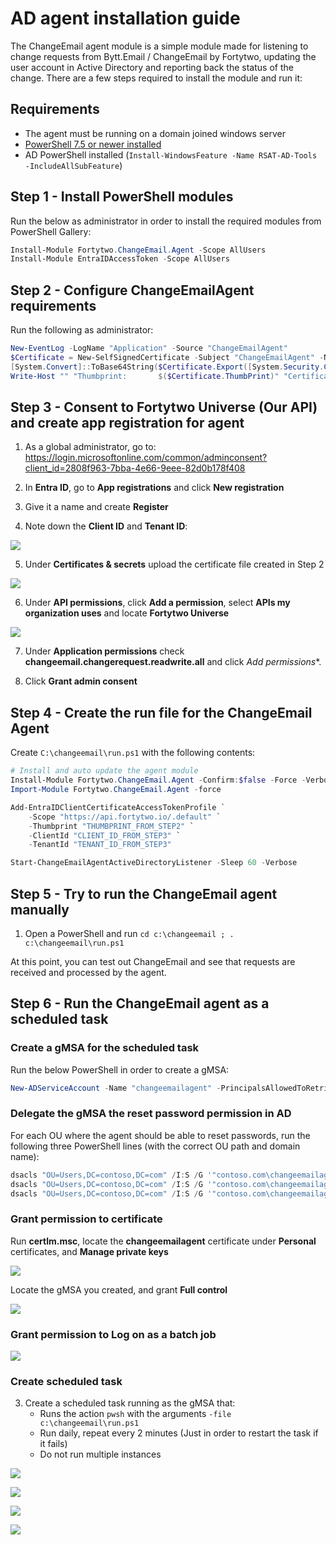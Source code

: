 # AD agent installation guide

The ChangeEmail agent module is a simple module made for listening to change requests from Bytt.Email / ChangeEmail by Fortytwo, updating the user account in Active Directory and reporting back the status of the change. There are a few steps required to install the module and run it:

## Requirements

- The agent must be running on a domain joined windows server
- [PowerShell 7.5 or newer installed](https://learn.microsoft.com/en-us/powershell/scripting/install/installing-powershell-on-windows#msi)
- AD PowerShell installed (```Install-WindowsFeature -Name RSAT-AD-Tools -IncludeAllSubFeature```)

## Step 1 - Install PowerShell modules

Run the below as administrator in order to install the required modules from PowerShell Gallery:

```PowerShell
Install-Module Fortytwo.ChangeEmail.Agent -Scope AllUsers
Install-Module EntraIDAccessToken -Scope AllUsers
```

## Step 2 - Configure ChangeEmailAgent requirements

Run the following as administrator:

```PowerShell
New-EventLog -LogName "Application" -Source "ChangeEmailAgent"
$Certificate = New-SelfSignedCertificate -Subject "ChangeEmailAgent" -NotAfter (Get-Date).AddYears(100)
[System.Convert]::ToBase64String($Certificate.Export([System.Security.Cryptography.X509Certificates.X509ContentType]::Cert), "InsertLineBreaks") | Set-Content -Path "ChangeEmailAgent-$($env:COMPUTERNAME).cer"
Write-Host "" "Thumbprint:       $($Certificate.ThumbPrint)" "Certificate file: ChangeEmailAgent-$($env:COMPUTERNAME).cer" "" -Separator "`n"
```

## Step 3 - Consent to Fortytwo Universe (Our API) and create app registration for agent

1. As a global administrator, go to: https://login.microsoftonline.com/common/adminconsent?client_id=2808f963-7bba-4e66-9eee-82d0b178f408

2. In **Entra ID**, go to **App registrations** and click **New registration**

3. Give it a name and create **Register**

4. Note down the **Client ID** and **Tenant ID**:

![](media/20250905140155.png)

5. Under **Certificates & secrets** upload the certificate file created in Step 2

![](media/20250905140307.png)

6. Under **API permissions**, click **Add a permission**, select **APIs my organization uses** and locate **Fortytwo Universe**

![](media/20250905140407.png)

7. Under **Application permissions** check **changeemail.changerequest.readwrite.all** and click *Add permissions**.

8. Click **Grant admin consent**

## Step 4 - Create the run file for the ChangeEmail Agent

Create ```C:\changeemail\run.ps1``` with the following contents:

```PowerShell
# Install and auto update the agent module
Install-Module Fortytwo.ChangeEmail.Agent -Confirm:$false -Force -Verbose -Scope CurrentUser
Import-Module Fortytwo.ChangeEmail.Agent -force

Add-EntraIDClientCertificateAccessTokenProfile `
    -Scope "https://api.fortytwo.io/.default" `
    -Thumbprint "THUMBPRINT_FROM_STEP2" `
    -ClientId "CLIENT_ID_FROM_STEP3" `
    -TenantId "TENANT_ID_FROM_STEP3"

Start-ChangeEmailAgentActiveDirectoryListener -Sleep 60 -Verbose
```

## Step 5 - Try to run the ChangeEmail agent manually

1. Open a PowerShell and run ```cd c:\changeemail ; . c:\changeemail\run.ps1```

At this point, you can test out ChangeEmail and see that requests are received and processed by the agent.

## Step 6 - Run the ChangeEmail agent as a scheduled task

### Create a gMSA for the scheduled task

Run the below PowerShell in order to create a gMSA:

```PowerShell
New-ADServiceAccount -Name "changeemailagent" -PrincipalsAllowedToRetrieveManagedPassword "SERVERNAME$" -DNSHostname "bytt.email"
```

### Delegate the gMSA the reset password permission in AD

For each OU where the agent should be able to reset passwords, run the following three PowerShell lines (with the correct OU path and domain name):

```PowerShell
dsacls "OU=Users,DC=contoso,DC=com" /I:S /G '"contoso.com\changeemailagent$:rpwp;mail";user'
dsacls "OU=Users,DC=contoso,DC=com" /I:S /G '"contoso.com\changeemailagent$:rpwp;userPrincipalName";user'
dsacls "OU=Users,DC=contoso,DC=com" /I:S /G '"contoso.com\changeemailagent$:rpwp;proxyAddresses";user'
```

### Grant permission to certificate

Run **certlm.msc**, locate the **changeemailagent** certificate under **Personal** certificates, and **Manage private keys**

![](media/20250922140138.png)

Locate the gMSA you created, and grant **Full control**

![](media/20250922134853.png)

### Grant permission to Log on as a batch job

![](media/20250922134729.png)

### Create scheduled task

3. Create a scheduled task running as the gMSA that:
    - Runs the action ```pwsh``` with the arguments ```-file c:\changeemail\run.ps1```
    - Run daily, repeat every 2 minutes (Just in order to restart the task if it fails)
    - Do not run multiple instances

![](media/20250922132707.png)

![](media/20250922132718.png)

![](media/20250922132735.png)

![](media/20250922135040.png)